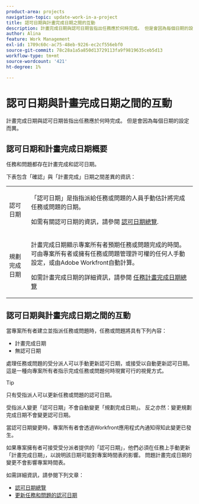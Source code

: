 ```yaml
---
product-area: projects
navigation-topic: update-work-in-a-project
title: 認可日期與計畫完成日期之間的互動
description: 計畫完成日期與認可日期皆指出任務應於何時完成。 但是會因為每個日期的設定而異。
author: Alina
feature: Work Management
exl-id: 1709c60c-ac75-48eb-9226-ec2cf556ebf0
source-git-commit: 78c28a1a5a850d13729113fa9f9819635ceb5d13
workflow-type: tm+mt
source-wordcount: '421'
ht-degree: 1%

---
```


# 認可日期與計畫完成日期之間的互動

<!--
this article has mostly information that is repeated from the articles linked from here. I left it in here for searchability's sake.
-->

計畫完成日期與認可日期皆指出任務應於何時完成。 但是會因為每個日期的設定而異。

## 認可日期和計畫完成日期概要

任務和問題都存在計畫完成和認可日期。

下表包含「確認」與「計畫完成」日期之間差異的資訊：

<table style="table-layout:auto"> 
 <col> 
 <col> 
 <tbody> 
  <tr> 
   <td role="rowheader">認可日期</td> 
   <td> <p>「認可日期」是指指派給任務或問題的人員手動估計將完成任務或問題的日期。</p> <p>如需有關認可日期的資訊，請參閱 <a href="../../../manage-work/projects/updating-work-in-a-project/overview-of-commit-dates.md" class="MCXref xref">認可日期總覽</a>.</p> </td> 
  </tr> 
  <tr> 
   <td role="rowheader">規劃完成日期</td> 
   <td> <p>計畫完成日期顯示專案所有者預期任務或問題完成的時間。 可由專案所有者或擁有任務或問題管理許可權的任何人手動設定，或由Adobe Workfront自動計算。</p> <p>如需計畫完成日期的詳細資訊，請參閱 <a href="../../../manage-work/tasks/task-information/task-planned-completion-date.md" class="MCXref xref">任務計畫完成日期總覽</a></p> </td> 
  </tr> 
 </tbody> 
</table>

## 認可日期與計畫完成日期之間的互動

當專案所有者建立並指派任務或問題時，任務或問題將具有下列內容：

* 計畫完成日期
* 無認可日期

處理任務或問題的受分派人可以手動更新認可日期，或接受以自動更新認可日期。 這是一種向專案所有者指示完成任務或問題何時現實可行的視覺方式。

>[!TIP]
>
>只有受指派人可以更新任務或問題的認可日期。

受指派人變更「認可日期」不會自動變更「規劃完成日期」。 反之亦然：變更規劃完成日期不會變更認可日期。

當認可日期變更時，專案所有者會透過Workfront應用程式內通知得知此變更已發生。

如果專案擁有者可接受受分派者提供的「認可日期」，他們必須在任務上手動更新「計畫完成日期」，以說明該日期可能對專案時間表的影響。 問題計畫完成日期的變更不會影響專案時間表。

如需詳細資訊，請參閱下列文章：

* [認可日期總覽](../../../manage-work/projects/updating-work-in-a-project/overview-of-commit-dates.md)
* [更新任務和問題的認可日期](../../../manage-work/projects/updating-work-in-a-project/update-commit-date-on-tasks-and-issues.md)
